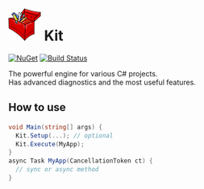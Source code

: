 # [![Kit project](https://raw.githubusercontent.com/chubrik/Kit/master/logo-64x64.png)](#) Kit
[![NuGet](https://img.shields.io/nuget/v/Kit.svg)](https://www.nuget.org/packages/Kit/) [![Build Status](https://travis-ci.org/chubrik/Kit.svg?branch=master)](https://travis-ci.org/chubrik/Kit)

The powerful engine for various C# projects.<br>Has advanced diagnostics and the most useful features.

## How to use
```c#
void Main(string[] args) {
  Kit.Setup(...); // optional
  Kit.Execute(MyApp);
}
async Task MyApp(CancellationToken ct) {
  // sync or async method
}
```
